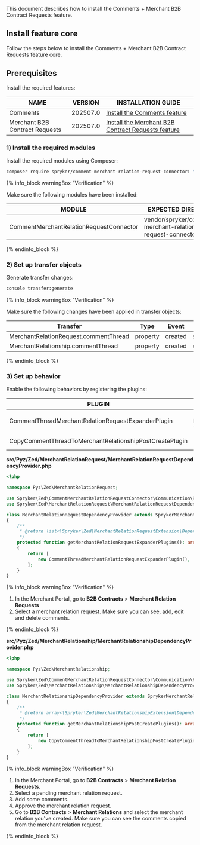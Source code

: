 This document describes how to install the Comments + Merchant B2B Contract Requests feature.

## Install feature core

Follow the steps below to install the Comments + Merchant B2B Contract Requests feature core.

## Prerequisites

Install the required features:

| NAME                           | VERSION          | INSTALLATION GUIDE                                                                                                                                                                             |
|--------------------------------|------------------|------------------------------------------------------------------------------------------------------------------------------------------------------------------------------------------------|
| Comments                       | 202507.0 | [Install the Comments feature](/docs/pbc/all/cart-and-checkout/latest/base-shop/install-and-upgrade/install-features/install-the-comments-feature.html)                              |
| Merchant B2B Contract Requests | 202507.0 | [Install the Merchant B2B Contract Requests feature](/docs/pbc/all/merchant-management/latest/base-shop/install-and-upgrade/install-the-merchant-b2b-contract-requests-feature.html) |

### 1) Install the required modules

Install the required modules using Composer:

```bash
composer require spryker/comment-merchant-relation-request-connector: "^1.0.0" --update-with-dependencies
```

{% info_block warningBox "Verification" %}

Make sure the following modules have been installed:

| MODULE                                  | EXPECTED DIRECTORY                                         |
|-----------------------------------------|------------------------------------------------------------|
| CommentMerchantRelationRequestConnector | vendor/spryker/comment-merchant-relation-request-connector |

{% endinfo_block %}

### 2) Set up transfer objects

Generate transfer changes:

```bash
console transfer:generate
```

{% info_block warningBox "Verification" %}

Make sure the following changes have been applied in transfer objects:

| Transfer                              | Type     | Event   | Path                                                          |
|---------------------------------------|----------|---------|---------------------------------------------------------------|
| MerchantRelationRequest.commentThread | property | created | src/Generated/Shared/Transfer/MerchantRelationRequestTransfer |
| MerchantRelationship.commentThread    | property | created | src/Generated/Shared/Transfer/MerchantRelationshipTransfer    |

{% endinfo_block %}

### 3) Set up behavior

Enable the following behaviors by registering the plugins:

| PLUGIN                                                  | SPECIFICATION                                                                          | PREREQUISITES | NAMESPACE                                                                                        |
|---------------------------------------------------------|----------------------------------------------------------------------------------------|---------------|--------------------------------------------------------------------------------------------------|
| CommentThreadMerchantRelationRequestExpanderPlugin      | Populates `MerchantRelationRequestTransfer.commentThread` with a related comment thread. |               | Spryker\Zed\CommentMerchantRelationRequestConnector\Communication\Plugin\MerchantRelationRequest |
| CopyCommentThreadToMerchantRelationshipPostCreatePlugin | Copies a comment thread from a merchant relation request to a merchant relationship.         |               | Spryker\Zed\CommentMerchantRelationRequestConnector\Communication\Plugin\MerchantRelationship    |

**src/Pyz/Zed/MerchantRelationRequest/MerchantRelationRequestDependencyProvider.php**

```php
<?php

namespace Pyz\Zed\MerchantRelationRequest;

use Spryker\Zed\CommentMerchantRelationRequestConnector\Communication\Plugin\MerchantRelationRequest\CommentThreadMerchantRelationRequestExpanderPlugin;
use Spryker\Zed\MerchantRelationRequest\MerchantRelationRequestDependencyProvider as SprykerMerchantRelationRequestDependencyProvider;

class MerchantRelationRequestDependencyProvider extends SprykerMerchantRelationRequestDependencyProvider
{
    /**
     * @return list<\Spryker\Zed\MerchantRelationRequestExtension\Dependency\Plugin\MerchantRelationRequestExpanderPluginInterface>
     */
    protected function getMerchantRelationRequestExpanderPlugins(): array
    {
        return [
            new CommentThreadMerchantRelationRequestExpanderPlugin(),
        ];
    }
}
```

{% info_block warningBox "Verification" %}

1. In the Merchant Portal, go to **B2B Contracts** > **Merchant Relation Requests**
2. Select a merchant relation request.
  Make sure you can see, add, edit and delete comments.

{% endinfo_block %}

**src/Pyz/Zed/MerchantRelationship/MerchantRelationshipDependencyProvider.php**

```php
<?php

namespace Pyz\Zed\MerchantRelationship;

use Spryker\Zed\CommentMerchantRelationRequestConnector\Communication\Plugin\MerchantRelationship\CopyCommentThreadToMerchantRelationshipPostCreatePlugin;
use Spryker\Zed\MerchantRelationship\MerchantRelationshipDependencyProvider as SprykerMerchantRelationshipDependencyProvider;

class MerchantRelationshipDependencyProvider extends SprykerMerchantRelationshipDependencyProvider
{
    /**
     * @return array<\Spryker\Zed\MerchantRelationshipExtension\Dependency\Plugin\MerchantRelationshipPostCreatePluginInterface>
     */
    protected function getMerchantRelationshipPostCreatePlugins(): array
    {
        return [
            new CopyCommentThreadToMerchantRelationshipPostCreatePlugin(),
        ];
    }
}
```

{% info_block warningBox "Verification" %}

1. In the Merchant Portal, go to **B2B Contracts** > **Merchant Relation Requests**.
2. Select a pending merchant relation request.
3. Add some comments.
4. Approve the merchant relation request.
5. Go to **B2B Contracts** > **Merchant Relations** and select the merchant relation you've created.
    Make sure you can see the comments copied from the merchant relation request.

{% endinfo_block %}

